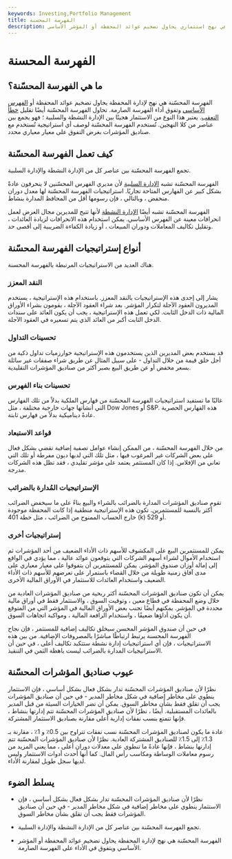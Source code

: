 ```yaml
---
keywords: Investing,Portfolio Management
title: الفهرسة المحسنة
description: الفهرسة المحسنة هي نهج استثماري يحاول تضخيم عوائد المحفظة أو المؤشر الأساسي.
---
```


# الفهرسة المحسنة
## ما هي الفهرسة المحسّنة؟

الفهرسة المحسّنة هي نهج لإدارة المحفظة يحاول تضخيم عوائد المحفظة أو [الفهرس الأساسي](/index) وتفوق أداء الفهرسة الصارمة. تحاول الفهرسة المحسّنة أيضًا تقليل [خطأ التعقب](/trackingerror). يعتبر هذا النوع من الاستثمار هجينًا بين الإدارة النشطة والسلبية ؛ فهو يجمع بين عناصر من كلا النهجين. تُستخدم الفهرسة المحسّنة لوصف أي استراتيجية تُستخدم مع صناديق المؤشرات بغرض التفوق على معيار معياري محدد.

## كيف تعمل الفهرسة المحسّنة

تجمع الفهرسة المحسّنة بين عناصر كل من الإدارة النشطة والإدارة السلبية.

الفهرسة المحسّنة تشبه [الإدارة السلبية](/passivemanagement) لأن مديري الفهرس المحسّنين لا ينحرفون عادةً بشكل كبير عن الفهارس المتاحة تجاريًا. استراتيجيات الفهرسة المحسّنة لها معدل دوران منخفض ، وبالتالي ، فإن رسومها أقل من المحافظ المدارة بنشاط.

الفهرسة المحسّنة تشبه أيضًا [الإدارة النشطة](/activemanagement) لأنها تتيح للمديرين مجال العرض لعمل انحرافات معينة عن الفهرس الأساسي. يمكن استخدام هذه الانحرافات لزيادة العائدات ، وتقليل تكاليف المعاملات ودوران المبيعات ، أو زيادة الكفاءة الضريبية إلى أقصى حد.

## أنواع إستراتيجيات الفهرسة المحسّنة

هناك العديد من الاستراتيجيات المرتبطة بالفهرسة المحسنة.

### النقد المعزز

يشار إلى إحدى هذه الإستراتيجيات بالنقد المعزز. باستخدام هذه الإستراتيجية ، يستخدم المديرون العقود الآجلة لتكرار المؤشر. بعد شراء العقود الآجلة ، يقومون بشراء الأوراق المالية ذات الدخل الثابت. لكي تعمل هذه الإستراتيجية ، يجب أن يكون العائد على سندات الدخل الثابت أكبر من العائد الذي يتم تسعيره في العقود الآجلة.

### تحسينات التداول

قد يستخدم بعض المديرين الذين يستخدمون هذه الإستراتيجية خوارزميات تداول ذكية من أجل خلق قيمة من خلال التداول - على سبيل المثال عن طريق شراء صفقات غير سائلة بسعر مخفض أو عن طريق البيع بصبر أكثر من صناديق المؤشرات التقليدية.

### تحسينات بناء الفهرس

غالبًا ما تستفيد استراتيجيات الفهرسة المحسّنة من فهارس الملكية بدلاً من تلك الفهارس التي أنشأتها جهات خارجية مختلفة ، مثل Dow Jones أو S&P. هذه الفهارس الحصرية عادةً ديناميكية بدلاً من فهارس ثابتة.

### قواعد الاستبعاد

من خلال الفهرسة المحسّنة ، من الممكن إنشاء عوامل تصفية إضافية تقضي بشكل فعال على بعض الشركات غير المرغوب فيها ، مثل تلك التي لديها ديون مفرطة أو تلك التي تعاني من الإفلاس. إذا كان المستثمر يعتمد على مؤشر تقليدي ، فقد تظل هذه الشركات مدرجة.

### الإستراتيجيات المُدارة بالضرائب

تقوم صناديق المؤشرات المدارة بالضرائب بالشراء والبيع بناءً على ما سيخفض الضرائب أكثر بالنسبة للمستثمرين. تكون هذه الإستراتيجية منطقية إذا كانت المحفظة موجودة خارج الحساب الممنوح من الضرائب ، مثل خطة 401 (k) أو 529.

### إستراتيجيات أخرى

يمكن للمستثمرين البيع على المكشوف للأسهم ذات الأداء الضعيف من أحد المؤشرات ثم استخدام الأموال لشراء أسهم الشركات التي يتوقعون عوائد عالية ، مما يؤدي في الواقع إلى إمالة أوزان صندوق المؤشر. يمكن للمستثمرين أن يتفوقوا على معيار معياري على مدى آفاق زمنية طويلة من خلال القضاء باستمرار على تعرضهم للأسهم ذات الأداء الضعيف واستخدام العائدات للاستثمار في الأوراق المالية الأخرى.

يمكن أن تكون صناديق المؤشرات المحسّنة أكثر ربحية من صناديق المؤشرات العادية من خلال وضع المحفظة في قطاع معين ، وتوقيت السوق ، والاستثمار فقط في أوراق مالية محددة في المؤشر. يمكنهم أيضًا تجنب بعض الأوراق المالية في المؤشر التي من المتوقع أن يكون أداؤها ضعيفًا ، واستخدام الرافعة المالية ، ومواكبة اتجاهات السوق.

في حين أن صندوق المؤشر المحسن سيخلق تكاليف إضافية للمستثمر ، فإن نجاح الفهرسة المحسنة يرتبط ارتباطًا مباشرًا بالمصروفات الإضافية. من بين هذه الاستراتيجيات ، فإن أي استراتيجيات إدارة نشطة ستتكبد تكاليف أعلى ، في حين أن الاستراتيجيات المدارة بالضرائب ليست باهظة الثمن في التنفيذ.

## عيوب صناديق المؤشرات المحسّنة

نظرًا لأن صناديق المؤشرات المحسّنة تدار بشكل فعال بشكل أساسي ، فإن الاستثمار ينطوي على مخاطر إضافية في شكل مخاطر المدير - في حين أن صناديق المؤشرات يجب أن تقلق فقط بشأن مخاطر السوق. يمكن أن تضر الخيارات السيئة من قبل المدير بالعائدات المستقبلية. أيضًا ، نظرًا لأن صناديق المؤشرات المحسّنة تتم إدارتها بنشاط ، فإنها تتمتع بنسب نفقات إدارية أعلى مقارنة بصناديق الاستثمار المشتركة.

عادة ما يكون لصناديق المؤشرات المحسّنة نسب نفقات تتراوح بين 0.5٪ و 1٪ ، مقارنة بـ 1.3٪ إلى 1.5٪ للصناديق المشتركة العادية. نظرًا لأن صناديق المؤشرات المحسّنة تتم إدارتها بنشاط ، فإنها عادةً ما تنطوي على معدلات دوران أعلى ، مما يعني المزيد من رسوم معاملات الوساطة ومكاسب رأس المال. كما أنها أحدث أدوات الاستثمار وليس لديها سجل طويل لمقارنة الأداء.

## يسلط الضوء

- نظرًا لأن صناديق المؤشرات المحسّنة تدار بشكل فعال بشكل أساسي ، فإن الاستثمار ينطوي على مخاطر إضافية في شكل مخاطر المدير - في حين أن صناديق المؤشرات فقط يجب أن تقلق بشأن مخاطر السوق.

- تجمع الفهرسة المحسّنة بين عناصر كل من الإدارة النشطة والإدارة السلبية.

- الفهرسة المحسّنة هي نهج لإدارة المحفظة يحاول تضخيم عوائد المحفظة أو المؤشر الأساسي ويتفوق في الأداء على الفهرسة الصارمة.

